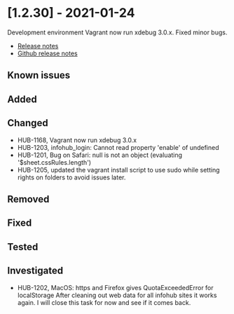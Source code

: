 # [1.2.30] - 2021-01-24

Development environment Vagrant now run xdebug 3.0.x. Fixed minor bugs.

* [Release notes](main,release_v1_v1v2_v1v2v30)
* [Github release notes](https://github.com/peterlembke/infohub/releases/tag/v1.2.30)

## Known issues

## Added

## Changed
* HUB-1168, Vagrant now run xdebug 3.0.x
* HUB-1203, infohub_login: Cannot read property 'enable' of undefined
* HUB-1201, Bug on Safari: null is not an object (evaluating '$sheet.cssRules.length')
* HUB-1205, updated the vagrant install script to use sudo while setting rights on folders to avoid issues later.

## Removed

## Fixed

## Tested

## Investigated
* HUB-1202, MacOS: https and Firefox gives QuotaExceededError for localStorage
  After cleaning out web data for all infohub sites it works again.
  I will close this task for now and see if it comes back.
  
